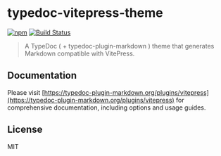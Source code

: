 # typedoc-vitepress-theme

[![npm](https://img.shields.io/npm/v/typedoc-vitepress-theme.svg?logo=npm)](https://www.npmjs.com/package/typedoc-vitepress-theme) [![Build Status](https://github.com/typedoc2md/typedoc-plugin-markdown/actions/workflows/ci.typedoc-vitepress-theme.yml/badge.svg?branch=main&style=flat-square)](https://github.com/typedoc2md/typedoc-plugin-markdown/actions/workflows/ci.typedoc-vitepress-theme.yml)

> A TypeDoc ( + typedoc-plugin-markdown ) theme that generates Markdown compatible with VitePress.

## Documentation

Please visit [https://typedoc-plugin-markdown.org/plugins/vitepress](https://typedoc-plugin-markdown.org/plugins/vitepress) for comprehensive documentation, including options and usage guides.

## License

MIT